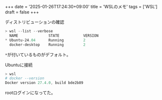 +++
date = '2025-01-26T17:24:30+09:00'
title = 'WSLのメモ'
tags = ['WSL']
draft = false
+++

ディストリビューションの確認
```PowerShell
> wsl --list --verbose
  NAME              STATE           VERSION
* Ubuntu-24.04      Running         2
  docker-desktop    Running         2
```
`*`が付いているものがデフォルト。

Ubuntuに接続
```PowerShell
> wsl
# docker --version
Docker version 27.4.0, build bde2b89
```
rootログインになってた。

